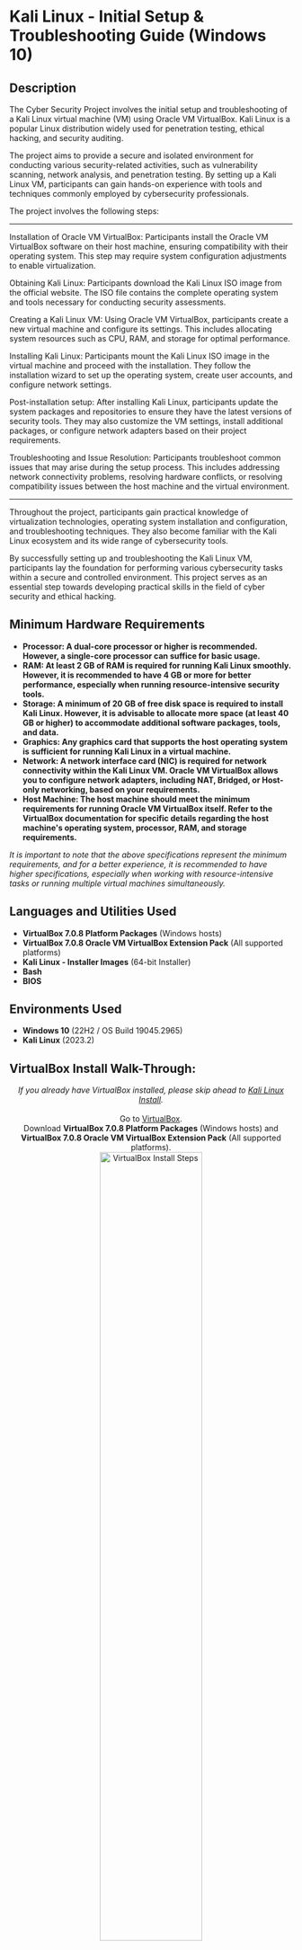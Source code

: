 <h1>Kali Linux - Initial Setup & Troubleshooting Guide (Windows 10)</h1>

<h2>Description</h2>
The Cyber Security Project involves the initial setup and troubleshooting of a Kali Linux virtual machine (VM) using Oracle VM VirtualBox. Kali Linux is a popular Linux distribution widely used for penetration testing, ethical hacking, and security auditing.

The project aims to provide a secure and isolated environment for conducting various security-related activities, such as vulnerability scanning, network analysis, and penetration testing. By setting up a Kali Linux VM, participants can gain hands-on experience with tools and techniques commonly employed by cybersecurity professionals.

The project involves the following steps:

----------------------------------------------------------------------------------------------------------------------------------------------------------------------

Installation of Oracle VM VirtualBox: Participants install the Oracle VM VirtualBox software on their host machine, ensuring compatibility with their operating system. This step may require system configuration adjustments to enable virtualization.

Obtaining Kali Linux: Participants download the Kali Linux ISO image from the official website. The ISO file contains the complete operating system and tools necessary for conducting security assessments.

Creating a Kali Linux VM: Using Oracle VM VirtualBox, participants create a new virtual machine and configure its settings. This includes allocating system resources such as CPU, RAM, and storage for optimal performance.

Installing Kali Linux: Participants mount the Kali Linux ISO image in the virtual machine and proceed with the installation. They follow the installation wizard to set up the operating system, create user accounts, and configure network settings.

Post-installation setup: After installing Kali Linux, participants update the system packages and repositories to ensure they have the latest versions of security tools. They may also customize the VM settings, install additional packages, or configure network adapters based on their project requirements.

Troubleshooting and Issue Resolution: Participants troubleshoot common issues that may arise during the setup process. This includes addressing network connectivity problems, resolving hardware conflicts, or resolving compatibility issues between the host machine and the virtual environment.

----------------------------------------------------------------------------------------------------------------------------------------------------------------------

Throughout the project, participants gain practical knowledge of virtualization technologies, operating system installation and configuration, and troubleshooting techniques. They also become familiar with the Kali Linux ecosystem and its wide range of cybersecurity tools.

By successfully setting up and troubleshooting the Kali Linux VM, participants lay the foundation for performing various cybersecurity tasks within a secure and controlled environment. This project serves as an essential step towards developing practical skills in the field of cyber security and ethical hacking.
<br />

<h2>Minimum Hardware Requirements</h2>

- <b>Processor: A dual-core processor or higher is recommended. However, a single-core processor can suffice for basic usage.</b> 
- <b>RAM: At least 2 GB of RAM is required for running Kali Linux smoothly. However, it is recommended to have 4 GB or more for better performance, especially when running resource-intensive security tools.</b>
- <b>Storage: A minimum of 20 GB of free disk space is required to install Kali Linux. However, it is advisable to allocate more space (at least 40 GB or higher) to accommodate additional software packages, tools, and data.</b>
- <b>Graphics: Any graphics card that supports the host operating system is sufficient for running Kali Linux in a virtual machine.</b>
- <b>Network: A network interface card (NIC) is required for network connectivity within the Kali Linux VM. Oracle VM VirtualBox allows you to configure network adapters, including NAT, Bridged, or Host-only networking, based on your requirements.</b>
- <b>Host Machine: The host machine should meet the minimum requirements for running Oracle VM VirtualBox itself. Refer to the VirtualBox documentation for specific details regarding the host machine's operating system, processor, RAM, and storage requirements.</b>

<i>It is important to note that the above specifications represent the minimum requirements, and for a better experience, it is recommended to have higher specifications, especially when working with resource-intensive tasks or running multiple virtual machines simultaneously. </i>

<h2>Languages and Utilities Used</h2>

- <b>VirtualBox 7.0.8 Platform Packages</b> (Windows hosts)
- <b>VirtualBox 7.0.8 Oracle VM VirtualBox Extension Pack</b> (All supported platforms)
- <b>Kali Linux - Installer Images</b> (64-bit Installer)
- <b>Bash</b>
- <b>BIOS</b>

<h2>Environments Used </h2>

- <b>Windows 10</b> (22H2 / OS Build 19045.2965)
- <b>Kali Linux</b> (2023.2)


<h2>VirtualBox Install Walk-Through:</h2>

<p align="center">
 <i>If you already have VirtualBox installed, please skip ahead to <a href="https://github.com/raygborje/Kali.Linux.VM/blob/main/README.md#kali-linux-install-walk-through">Kali Linux Install</a>. </i>
 <br />
 <br />
 Go to <a href="https://www.virtualbox.org/wiki/Downloads">VirtualBox</a>.<br /> 
 Download <b>VirtualBox 7.0.8 Platform Packages</b> (Windows hosts) and <b>VirtualBox 7.0.8 Oracle VM VirtualBox Extension Pack</b> (All supported platforms).
<br/>
<img src="https://i.imgur.com/YIHswd0.png" height="60%" width="60%" alt="VirtualBox Install Steps"/>
<br />
<br />
 Go to Downloads Folder. Run <b>VirtualBox-7.0.8-156879-Win.exe.</b><br/>
<img src="https://i.imgur.com/0PTxQKW.png" height="60%" width="60%" alt="VirtualBox Install Steps"/>
<br />
<br />
 In the <b>Oracle VM VirtualBox Setup Wizard</b>, Click <b>Next</b>.<br/>
<img src="https://i.imgur.com/o4EZXBL.png" height="60%" width="60%" alt="VirtualBox Install Steps"/>
<br />
<br />
 For the <b>Custom Setup</b>, leave Location as <b>C:\ProgramFiles\Oracle\VirtualBox\</b> and press <b>Next</b>.<br/>
<img src="https://i.imgur.com/tJ4t5U3.png" height="60%" width="60%" alt="VirtualBox Install Steps"/>
<br />
<br />
 Proceed with the installation by pressing <b>Next</b>.<br/>
 <i>Warning: You will be disconnected from your Network during a brief portion of this installation. </i><br />
 <i>Warning: If you are Missing Dependencies Python Core / win32api, refer to the Troubleshooting Section.</i><br />
 <img src="https://i.imgur.com/2y8DnD4.png" height="60%" width="60%" alt="VirtualBox Install Steps"/>
<br />
<br />
 At the <b>Ready to Install</b> window, press <b>Install</b>, allow the install, and let the installation complete.<br />
 <i>You may receive a prompt for a network/usb adapter during this process. Make sure to press Yes when this occurs.</i><br />
 <img src="https://i.imgur.com/QVwKIkv.png" height="60%" width="60%" alt="VirtualBox Install Steps"/>
<br />
<br />
 Once the installation is complete, leave the checkmark as checked and press <b>Finish</b>.
 <img src="https://i.imgur.com/iC60Y7u.png" height="60%" width="60%" alt="VirtualBox Install Steps"/>
<br />
<br />
 Now, we will be installing the extension pack we downloaded earlier onto <b>VirtualBox</b>.<br />
 In <b>Oracle VM VirtualBox Manager</b>, go to <b>Tools</b>, click on the blue squares, and select the <b>Extensions</b> tab. <br />
 <img src="https://i.imgur.com/A3e0HW6.png" height="60%" width="60%" alt="VirtualBox Install Steps"/>
<br />
<br />
 Click on <b>Install</b> and select the <b>Oracle_VM_VirtualBox_Extension_Pack-7.0.8.vbox-extpack</b> file. Press <b>Open</b>.<br />
 <img src="https://i.imgur.com/8rDPIwY.png" height="60%" width="60%" alt="VirtualBox Install Steps"/>
<br />
<br />
 Click on <b>Install</b>, scroll down to the <b>VirtualBox License</b>, press <b>I Agree</b>.<br />
 <img src="https://i.imgur.com/JZLJbYX.png" height="60%" width="60%" alt="VirtualBox Install Steps"/><br />
 <img src="https://i.imgur.com/7SFC5FV.png" height="60%" width="60%" alt="VirtualBox Install Steps"/>
<br />
<br />
 The Extension Pack has been successfully installed and <b>Oracle VM VirtualBox</b> is ready for use.<br />
 <img src="https://i.imgur.com/bNKEvgE.png" height="60%" width="60%" alt="VirtualBox Install Steps"/>
<br />
<br />
</p>

<h2>Kali Linux Install Walk-Through:</h2>

<p align="center">
 <i>If you already have VirtualBox installed, please skip ahead to Kali Linux Install. </i>
 <br />
 <br />
 Go to <a href="https://www.virtualbox.org/wiki/Downloads">VirtualBox</a>.<br /> 
 Download <b>VirtualBox 7.0.8 Platform Packages</b> (Windows hosts) and <b>VirtualBox 7.0.8 Oracle VM VirtualBox Extension Pack</b> (All supported platforms).
<br/>
<img src="https://i.imgur.com/YIHswd0.png" height="60%" width="60%" alt="VirtualBox Install Steps"/>
<br />
<br />
 Go to Downloads Folder. Run <b>VirtualBox-7.0.8-156879-Win.exe.</b><br/>
<img src="https://i.imgur.com/0PTxQKW.png" height="60%" width="60%" alt="VirtualBox Install Steps"/>
<br />
<br />
 In the <b>Oracle VM VirtualBox Setup Wizard</b>, Click <b>Next</b>.<br/>
<img src="https://i.imgur.com/o4EZXBL.png" height="60%" width="60%" alt="VirtualBox Install Steps"/>
<br />
<br />
 For the <b>Custom Setup</b>, leave Location as <b>C:\ProgramFiles\Oracle\VirtualBox\</b> and press <b>Next</b>.<br/>
<img src="https://i.imgur.com/tJ4t5U3.png" height="60%" width="60%" alt="VirtualBox Install Steps"/>
<br />
<br />
 Proceed with the installation by pressing <b>Next</b>.<br/>
 <i>Warning: You will be disconnected from your Network during a brief portion of this installation. </i><br />
 <i>Warning: If you are Missing Dependencies Python Core / win32api, refer to the Troubleshooting Section.</i><br />
 <img src="https://i.imgur.com/2y8DnD4.png" height="60%" width="60%" alt="VirtualBox Install Steps"/>
<br />
<br />
 At the <b>Ready to Install</b> window, press <b>Install</b>, allow the install, and let the installation complete.<br />
 <i>You may receive a prompt for a network/usb adapter during this process. Make sure to press Yes when this occurs.</i><br />
 <img src="https://i.imgur.com/QVwKIkv.png" height="60%" width="60%" alt="VirtualBox Install Steps"/>
<br />
<br />
 Once the installation is complete, leave the checkmark as checked and press <b>Finish</b>.
 <img src="https://i.imgur.com/iC60Y7u.png" height="60%" width="60%" alt="VirtualBox Install Steps"/>
<br />
<br />
 Now, we will be installing the extension pack we downloaded earlier onto <b>VirtualBox</b>.<br />
 In <b>Oracle VM VirtualBox Manager</b>, go to <b>Tools</b>, click on the blue squares, and select the <b>Extensions</b> tab. <br />
 <img src="https://i.imgur.com/A3e0HW6.png" height="60%" width="60%" alt="VirtualBox Install Steps"/>
<br />
<br />
 Click on <b>Install</b> and select the <b>Oracle_VM_VirtualBox_Extension_Pack-7.0.8.vbox-extpack</b> file. Press <b>Open</b>.<br />
 <img src="https://i.imgur.com/8rDPIwY.png" height="60%" width="60%" alt="VirtualBox Install Steps"/>
<br />
<br />
 Click on <b>Install</b>, scroll down to the <b>VirtualBox License</b>, press <b>I Agree</b>.<br />
 <img src="https://i.imgur.com/JZLJbYX.png" height="60%" width="60%" alt="VirtualBox Install Steps"/><br />
 <img src="https://i.imgur.com/7SFC5FV.png" height="60%" width="60%" alt="VirtualBox Install Steps"/>
<br />
<br />
 The Extension Pack has been successfully installed and <b>Oracle VM VirtualBox</b> is ready for use.<br />
 <img src="https://i.imgur.com/bNKEvgE.png" height="60%" width="60%" alt="VirtualBox Install Steps"/>
<br />
<br />
</p>




<!--
 ```diff
- text in red
+ text in green
! text in orange
# text in gray
@@ text in purple (and bold)@@
```
--!>

